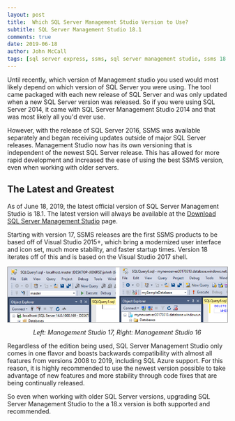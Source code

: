 ```yaml
---
layout: post
title:  Which SQL Server Management Studio Version to Use?
subtitle: SQL Server Management Studio 18.1
comments: true
date: 2019-06-18
author: John McCall
tags: [sql server express, ssms, sql server management studio, ssms 18.1]
---
```


Until recently, which version of Management studio you used would
most likely depend on which version of SQL Server you were using. The tool
came packaged with each new release of SQL Server and was only updated
when a new SQL Server version was released. So if you were using SQL Server 2014,
it came with SQL Server Management Studio 2014 and that was most likely all you'd ever use.

However, with the release of SQL Server 2016, SSMS was available separately
and began receiving updates outside of major SQL Server releases. Management Studio
now has its own versioning that is independent of the newest SQL Server release. This has
allowed for more rapid development and increased the ease of using the best SSMS version,
even when working with older servers.

## The Latest and Greatest

As of June 18, 2019, the latest official version of SQL Server Management Studio is 18.1. The latest
version will always be available at the [Download SQL Server Management Studio](https://docs.microsoft.com/en-us/sql/ssms/download-sql-server-management-studio-ssms) page.

Starting with version 17, SSMS releases are the first SSMS products to be based off of Visual Studio 2015+,
which bring a modernized user interface and icon set, much more stability, and faster
startup times. Version 18 iterates off of this and is based on the Visual Studio 2017 shell. 

<div>
<img style="display: block; margin: auto; border: 1px solid gray;" src="../img/new_vs_old_ssms.png" title="New vs Old SQL Server Management Studio" alt="New vs Old SQL Server Management Studio">
<p style="text-align: center; font-style: italic;">Left: Management Studio 17, Right: Management Studio 16</p>
</div>

Regardless of the edition being used, SQL Server Management Studio only comes in one flavor
and boasts backwards compatibility with almost all features from versions 2008 to 2019, including SQL Azure support. For this reason, it is highly recommended to use the newest version possible to take advantage of new features and more stability through code fixes that are being continually released.

So even when working with older SQL Server versions, upgrading SQL Server Management Studio
to the a 18.x version is both supported and recommended.
